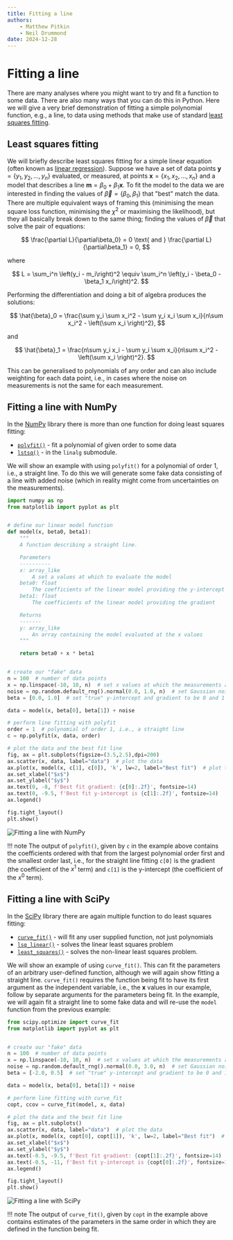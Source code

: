 ```yaml
---
title: Fitting a line
authors:
    - Matthew Pitkin
    - Neil Drummond
date: 2024-12-28
---
```


# Fitting a line

There are many analyses where you might want to try and fit a function to some data. There are also
many ways that you can do this in Python. Here we will give a very brief demonstration of fitting a
simple polynomial function, e.g., a line, to data using methods that make use of standard [least
squares fitting](https://en.wikipedia.org/wiki/Least_squares).

## Least squares fitting

We will briefly describe least squares fitting for a simple linear equation (often known as [linear
regression](https://en.wikipedia.org/wiki/Linear_regression)). Suppose we have a set of data points
$\mathbf{y} = \{y_1, y_2, \ldots, y_n\}$ evaluated, or measured, at points $\mathbf{x} = \{x_1, x_2,
\ldots, x_n\}$ and a model that describes a line $\mathbf{m} = \beta_0 + \beta_1 \mathbf{x}$. To fit
the model to the data we are interested in finding the values of $\vec{\beta} = \{\beta_0,
\beta_1\}$ that "best" match the data. There are multiple equivalent ways of framing this
(minimising the mean square loss function, minimising the $\chi^2$ or maximising the likelihood),
but they all basically break down to the same thing; finding the values of $\vec{\beta}$ that solve
the pair of equations:

$$
\frac{\partial L}{\partial\beta_0} = 0 \text{ and } \frac{\partial L}{\partial\beta_1} = 0,
$$

where

$$
L = \sum_i^n \left(y_i - m_i\right)^2 \equiv \sum_i^n \left(y_i - \beta_0 - \beta_1 x_i\right)^2. 
$$

Performing the differentiation and doing a bit of algebra produces the solutions:

$$
\hat{\beta}_0 = \frac{\sum y_i \sum x_i^2 - \sum y_i x_i \sum x_i}{n\sum x_i^2 - \left(\sum x_i \right)^2},
$$

and

$$
\hat{\beta}_1 = \frac{n\sum y_i x_i - \sum y_i \sum x_i}{n\sum x_i^2 - \left(\sum x_i \right)^2}.
$$

This can be generalised to polynomials of any order and can also include weighting for each data
point, i.e., in cases where the noise on measurements is not the same for each measurement.

## Fitting a line with NumPy

In the [NumPy](demo-numpy.md) library there is more than one function for doing least
squares fitting:

* [`polyfit()`](https://numpy.org/doc/stable/reference/generated/numpy.polyfit.html) - fit a
  polynomial of given order to some data
* [`lstsq()`](https://numpy.org/doc/stable/reference/generated/numpy.linalg.lstsq.html#numpy.linalg.lstsq) - in the `linalg` submodule.

We will show an example with using `polyfit()` for a polynomial of order 1, i.e., a straight line.
To do this we will generate some fake data consisting of a line with added noise (which in reality
might come from uncertainties on the measurements).

```python
import numpy as np
from matplotlib import pyplot as plt


# define our linear model function
def model(x, beta0, beta1):
    """
    A function describing a straight line.

    Parameters
    ----------
    x: array_like
        A set a values at which to evaluate the model
    beta0: float
        The coefficients of the linear model providing the y-intercept
    beta1: float
        The coefficients of the linear model providing the gradient

    Returns
    -------
    y: array_like
        An array containing the model evaluated at the x values
    """

    return beta0 + x * beta1


# create our "fake" data
n = 100  # number of data points
x = np.linspace(-10, 10, n)  # set x values at which the measurements are made
noise = np.random.default_rng().normal(0.0, 1.0, n)  # set Gaussian noise with mean of 0 and standard deviation of 1
beta = [0.0, 1.0]  # set "true" y-intercept and gradient to be 0 and 1

data = model(x, beta[0], beta[1]) + noise

# perform line fitting with polyfit
order = 1  # polynomial of order 1, i.e., a straight line
c = np.polyfit(x, data, order)

# plot the data and the best fit line
fig, ax = plt.subplots(figsize=(3.5,2.5),dpi=200)
ax.scatter(x, data, label="data")  # plot the data
ax.plot(x, model(x, c[1], c[0]), 'k', lw=2, label="Best fit")  # plot the "best fit" line
ax.set_xlabel("$x$")
ax.set_ylabel("$y$")
ax.text(0, -8, f'Best fit gradient: {c[0]:.2f}', fontsize=14)
ax.text(0, -9.5, f'Best fit y-intercept is {c[1]:.2f}', fontsize=14)
ax.legend()

fig.tight_layout()
plt.show()
```

![Fitting a line with NumPy](img/line_fitting.png)

!!! note
    The output of `polyfit()`, given by `c` in the example above contains the coefficients ordered
    with that from the largest polynomial order first and the smallest order last, i.e., for the
    straight line fitting `c[0]` is the gradient (the coefficient of the $x^1$ term) and `c[1]` is
    the y-intercept (the coefficient of the $x^0$ term).

## Fitting a line with SciPy

In the [SciPy](https://docs.scipy.org/doc/scipy/reference/) library there are again multiple
function to do least squares fitting:

* [`curve_fit()`](https://docs.scipy.org/doc/scipy/reference/generated/scipy.optimize.curve_fit.html) - will fit any user supplied function, not just polynomials
* [`lsq_linear()`](https://docs.scipy.org/doc/scipy/reference/generated/scipy.optimize.lsq_linear.html) - solves the linear least squares problem
* [`least_squares()`](https://docs.scipy.org/doc/scipy/reference/generated/scipy.optimize.least_squares.html) - solves the non-linear least squares problem.

We will show an example of using `curve_fit()`. This can fit the parameters of an arbitrary user-defined
function, although we will again show fitting a straight line. `curve_fit()` requires the
function being fit to have its first argument as the independent variable, i.e., the $\mathbf{x}$
values in our example, follow by separate arguments for the parameters being fit. In the example, we
will again fit a straight line to some fake data and will re-use the `model` function from the
previous example:

```python
from scipy.optimize import curve_fit
from matplotlib import pyplot as plt


# create our "fake" data
n = 100  # number of data points
x = np.linspace(-10, 10, n)  # set x values at which the measurements are made
noise = np.random.default_rng().normal(0.0, 3.0, n)  # set Gaussian noise with mean of 0 and standard deviation of 3
beta = [-2.0, 0.5]  # set "true" y-intercept and gradient to be 0 and 1

data = model(x, beta[0], beta[1]) + noise

# perform line fitting with curve_fit
copt, ccov = curve_fit(model, x, data)

# plot the data and the best fit line
fig, ax = plt.subplots()
ax.scatter(x, data, label="data")  # plot the data
ax.plot(x, model(x, copt[0], copt[1]), 'k', lw=2, label="Best fit")  # plot the "best fit" line
ax.set_xlabel("$x$")
ax.set_ylabel("$y$")
ax.text(-0.5, -9.5, f'Best fit gradient: {copt[1]:.2f}', fontsize=14)
ax.text(-0.5, -11, f'Best fit y-intercept is {copt[0]:.2f}', fontsize=14)
ax.legend()

fig.tight_layout()
plt.show()
```

![Fitting a line with SciPy](img/line_fitting2.png)

!!! note
    The output of `curve_fit()`, given by `copt` in the example above contains estimates of the
    parameters in the same order in which they are defined in the function being fit.